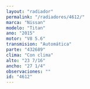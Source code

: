```yaml
---
layout: "radiador"
permalink: "/radiadores/4612/"
marca: "Nissan"
modelo: "Titan"
ano: "2015"
motor: "V8 5.6"
transmision: "Automática"
parte: "432689"
clima: "Con clima"
alto: "23 7/16"
ancho: "27 1/4"
observaciones: ""
id: "4612"
---
```



